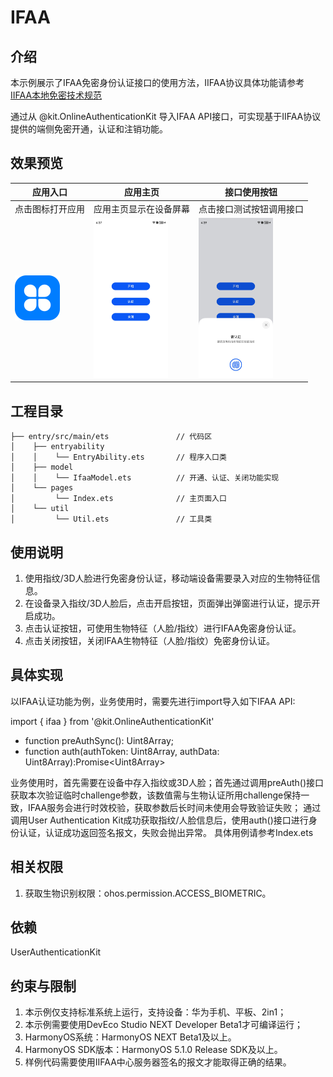 # IFAA

## 介绍

本示例展示了IFAA免密身份认证接口的使用方法，IIFAA协议具体功能请参考[IIFAA本地免密技术规范](https://www.iifaa.org.cn/technical#paper)

通过从 @kit.OnlineAuthenticationKit 导入IFAA API接口，可实现基于IIFAA协议提供的端侧免密开通，认证和注销功能。


## 效果预览

| 应用入口 | 应用主页| 接口使用按钮 |
| --------------- | --------------- | -------------- |
| 点击图标打开应用 | 应用主页显示在设备屏幕   | 点击接口测试按钮调用接口  |
| <img src=".\image\startIcon.png" style="zoom:50%;" /> | <img src=".\image\homepage_cn.jpeg" style="zoom:25%;" /> | <img src=".\image\results_cn.jpeg" style="zoom:25%;" /> |

## 工程目录

```
├── entry/src/main/ets               // 代码区
│    ├── entryability
│    │    └── EntryAbility.ets       // 程序入口类
│    ├── model
│    │    └── IfaaModel.ets          // 开通、认证、关闭功能实现
│    └── pages
│         └── Index.ets              // 主页面入口
│    └── util
│         └── Util.ets               // 工具类
```



## 使用说明

1. 使用指纹/3D人脸进行免密身份认证，移动端设备需要录入对应的生物特征信息。
2. 在设备录入指纹/3D人脸后，点击开启按钮，页面弹出弹窗进行认证，提示开启成功。
3. 点击认证按钮，可使用生物特征（人脸/指纹）进行IFAA免密身份认证。
4. 点击关闭按钮，关闭IFAA生物特征（人脸/指纹）免密身份认证。


## 具体实现
以IFAA认证功能为例，业务使用时，需要先进行import导入如下IFAA API:

import { ifaa } from '@kit.OnlineAuthenticationKit'
* function preAuthSync(): Uint8Array;
* function auth(authToken: Uint8Array, authData: Uint8Array):Promise&lt;Uint8Array&gt;

业务使用时，首先需要在设备中存入指纹或3D人脸；首先通过调用preAuth()接口获取本次验证临时challenge参数，该数值需与生物认证所用challenge保持一致，IFAA服务会进行时效校验，获取参数后长时间未使用会导致验证失败；
通过调用User Authentication Kit成功获取指纹/人脸信息后，使用auth()接口进行身份认证，认证成功返回签名报文，失败会抛出异常。
具体用例请参考Index.ets


## 相关权限

1. 获取生物识别权限：ohos.permission.ACCESS_BIOMETRIC。

## 依赖

UserAuthenticationKit

## 约束与限制

1. 本示例仅支持标准系统上运行，支持设备：华为手机、平板、2in1；
2. 本示例需要使用DevEco Studio NEXT Developer Beta1才可编译运行；
3. HarmonyOS系统：HarmonyOS NEXT Beta1及以上。
4. HarmonyOS SDK版本：HarmonyOS 5.1.0 Release SDK及以上。
5. 样例代码需要使用IIFAA中心服务器签名的报文才能取得正确的结果。